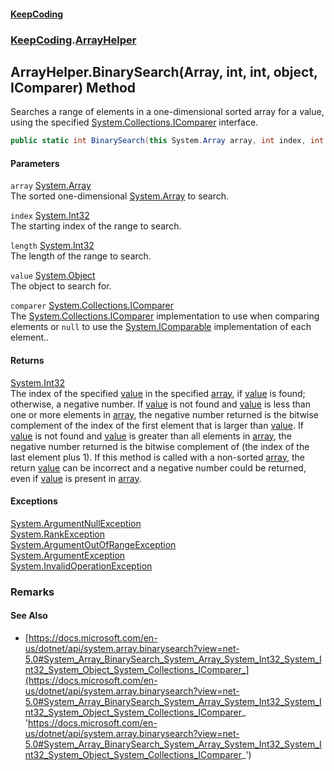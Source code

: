 #### [KeepCoding](index.md 'index')
### [KeepCoding](KeepCoding.md 'KeepCoding').[ArrayHelper](KeepCoding_ArrayHelper.md 'KeepCoding.ArrayHelper')
## ArrayHelper.BinarySearch(Array, int, int, object, IComparer) Method
Searches a range of elements in a one-dimensional sorted array for a value, using the specified [System.Collections.IComparer](https://docs.microsoft.com/en-us/dotnet/api/System.Collections.IComparer 'System.Collections.IComparer') interface.  
```csharp
public static int BinarySearch(this System.Array array, int index, int length, object value, System.Collections.IComparer comparer);
```
#### Parameters
<a name='KeepCoding_ArrayHelper_BinarySearch(System_Array_int_int_object_System_Collections_IComparer)_array'></a>
`array` [System.Array](https://docs.microsoft.com/en-us/dotnet/api/System.Array 'System.Array')  
The sorted one-dimensional [System.Array](https://docs.microsoft.com/en-us/dotnet/api/System.Array 'System.Array') to search.
  
<a name='KeepCoding_ArrayHelper_BinarySearch(System_Array_int_int_object_System_Collections_IComparer)_index'></a>
`index` [System.Int32](https://docs.microsoft.com/en-us/dotnet/api/System.Int32 'System.Int32')  
The starting index of the range to search.
  
<a name='KeepCoding_ArrayHelper_BinarySearch(System_Array_int_int_object_System_Collections_IComparer)_length'></a>
`length` [System.Int32](https://docs.microsoft.com/en-us/dotnet/api/System.Int32 'System.Int32')  
The length of the range to search.
  
<a name='KeepCoding_ArrayHelper_BinarySearch(System_Array_int_int_object_System_Collections_IComparer)_value'></a>
`value` [System.Object](https://docs.microsoft.com/en-us/dotnet/api/System.Object 'System.Object')  
The object to search for.
  
<a name='KeepCoding_ArrayHelper_BinarySearch(System_Array_int_int_object_System_Collections_IComparer)_comparer'></a>
`comparer` [System.Collections.IComparer](https://docs.microsoft.com/en-us/dotnet/api/System.Collections.IComparer 'System.Collections.IComparer')  
The [System.Collections.IComparer](https://docs.microsoft.com/en-us/dotnet/api/System.Collections.IComparer 'System.Collections.IComparer') implementation to use when comparing elements or `null` to use the [System.IComparable](https://docs.microsoft.com/en-us/dotnet/api/System.IComparable 'System.IComparable') implementation of each element..
  
#### Returns
[System.Int32](https://docs.microsoft.com/en-us/dotnet/api/System.Int32 'System.Int32')  
The index of the specified [value](KeepCoding_ArrayHelper_BinarySearch(System_Array_int_int_object_System_Collections_IComparer).md#KeepCoding_ArrayHelper_BinarySearch(System_Array_int_int_object_System_Collections_IComparer)_value 'KeepCoding.ArrayHelper.BinarySearch(System.Array, int, int, object, System.Collections.IComparer).value') in the specified [array](KeepCoding_ArrayHelper_BinarySearch(System_Array_int_int_object_System_Collections_IComparer).md#KeepCoding_ArrayHelper_BinarySearch(System_Array_int_int_object_System_Collections_IComparer)_array 'KeepCoding.ArrayHelper.BinarySearch(System.Array, int, int, object, System.Collections.IComparer).array'), if [value](KeepCoding_ArrayHelper_BinarySearch(System_Array_int_int_object_System_Collections_IComparer).md#KeepCoding_ArrayHelper_BinarySearch(System_Array_int_int_object_System_Collections_IComparer)_value 'KeepCoding.ArrayHelper.BinarySearch(System.Array, int, int, object, System.Collections.IComparer).value') is found; otherwise, a negative number. If [value](KeepCoding_ArrayHelper_BinarySearch(System_Array_int_int_object_System_Collections_IComparer).md#KeepCoding_ArrayHelper_BinarySearch(System_Array_int_int_object_System_Collections_IComparer)_value 'KeepCoding.ArrayHelper.BinarySearch(System.Array, int, int, object, System.Collections.IComparer).value') is not found and [value](KeepCoding_ArrayHelper_BinarySearch(System_Array_int_int_object_System_Collections_IComparer).md#KeepCoding_ArrayHelper_BinarySearch(System_Array_int_int_object_System_Collections_IComparer)_value 'KeepCoding.ArrayHelper.BinarySearch(System.Array, int, int, object, System.Collections.IComparer).value') is less than one or more elements in [array](KeepCoding_ArrayHelper_BinarySearch(System_Array_int_int_object_System_Collections_IComparer).md#KeepCoding_ArrayHelper_BinarySearch(System_Array_int_int_object_System_Collections_IComparer)_array 'KeepCoding.ArrayHelper.BinarySearch(System.Array, int, int, object, System.Collections.IComparer).array'), the negative number returned is the bitwise complement of the index of the first element that is larger than [value](KeepCoding_ArrayHelper_BinarySearch(System_Array_int_int_object_System_Collections_IComparer).md#KeepCoding_ArrayHelper_BinarySearch(System_Array_int_int_object_System_Collections_IComparer)_value 'KeepCoding.ArrayHelper.BinarySearch(System.Array, int, int, object, System.Collections.IComparer).value'). If [value](KeepCoding_ArrayHelper_BinarySearch(System_Array_int_int_object_System_Collections_IComparer).md#KeepCoding_ArrayHelper_BinarySearch(System_Array_int_int_object_System_Collections_IComparer)_value 'KeepCoding.ArrayHelper.BinarySearch(System.Array, int, int, object, System.Collections.IComparer).value') is not found and [value](KeepCoding_ArrayHelper_BinarySearch(System_Array_int_int_object_System_Collections_IComparer).md#KeepCoding_ArrayHelper_BinarySearch(System_Array_int_int_object_System_Collections_IComparer)_value 'KeepCoding.ArrayHelper.BinarySearch(System.Array, int, int, object, System.Collections.IComparer).value') is greater than all elements in [array](KeepCoding_ArrayHelper_BinarySearch(System_Array_int_int_object_System_Collections_IComparer).md#KeepCoding_ArrayHelper_BinarySearch(System_Array_int_int_object_System_Collections_IComparer)_array 'KeepCoding.ArrayHelper.BinarySearch(System.Array, int, int, object, System.Collections.IComparer).array'), the negative number returned is the bitwise complement of (the index of the last element plus 1). If this method is called with a non-sorted [array](KeepCoding_ArrayHelper_BinarySearch(System_Array_int_int_object_System_Collections_IComparer).md#KeepCoding_ArrayHelper_BinarySearch(System_Array_int_int_object_System_Collections_IComparer)_array 'KeepCoding.ArrayHelper.BinarySearch(System.Array, int, int, object, System.Collections.IComparer).array'), the return [value](KeepCoding_ArrayHelper_BinarySearch(System_Array_int_int_object_System_Collections_IComparer).md#KeepCoding_ArrayHelper_BinarySearch(System_Array_int_int_object_System_Collections_IComparer)_value 'KeepCoding.ArrayHelper.BinarySearch(System.Array, int, int, object, System.Collections.IComparer).value') can be incorrect and a negative number could be returned, even if [value](KeepCoding_ArrayHelper_BinarySearch(System_Array_int_int_object_System_Collections_IComparer).md#KeepCoding_ArrayHelper_BinarySearch(System_Array_int_int_object_System_Collections_IComparer)_value 'KeepCoding.ArrayHelper.BinarySearch(System.Array, int, int, object, System.Collections.IComparer).value') is present in [array](KeepCoding_ArrayHelper_BinarySearch(System_Array_int_int_object_System_Collections_IComparer).md#KeepCoding_ArrayHelper_BinarySearch(System_Array_int_int_object_System_Collections_IComparer)_array 'KeepCoding.ArrayHelper.BinarySearch(System.Array, int, int, object, System.Collections.IComparer).array').
#### Exceptions
[System.ArgumentNullException](https://docs.microsoft.com/en-us/dotnet/api/System.ArgumentNullException 'System.ArgumentNullException')  
[System.RankException](https://docs.microsoft.com/en-us/dotnet/api/System.RankException 'System.RankException')  
[System.ArgumentOutOfRangeException](https://docs.microsoft.com/en-us/dotnet/api/System.ArgumentOutOfRangeException 'System.ArgumentOutOfRangeException')  
[System.ArgumentException](https://docs.microsoft.com/en-us/dotnet/api/System.ArgumentException 'System.ArgumentException')  
[System.InvalidOperationException](https://docs.microsoft.com/en-us/dotnet/api/System.InvalidOperationException 'System.InvalidOperationException')  
### Remarks
#### See Also
- [https://docs.microsoft.com/en-us/dotnet/api/system.array.binarysearch?view=net-5.0#System_Array_BinarySearch_System_Array_System_Int32_System_Int32_System_Object_System_Collections_IComparer_](https://docs.microsoft.com/en-us/dotnet/api/system.array.binarysearch?view=net-5.0#System_Array_BinarySearch_System_Array_System_Int32_System_Int32_System_Object_System_Collections_IComparer_ 'https://docs.microsoft.com/en-us/dotnet/api/system.array.binarysearch?view=net-5.0#System_Array_BinarySearch_System_Array_System_Int32_System_Int32_System_Object_System_Collections_IComparer_')
